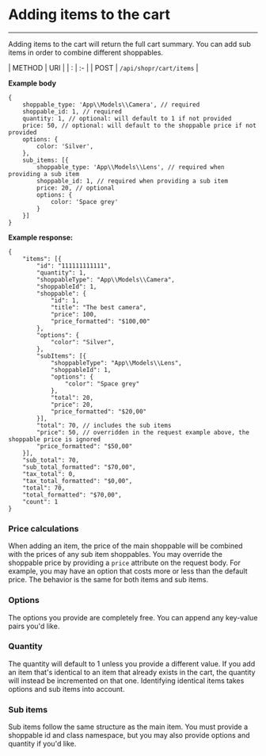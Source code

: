# Adding items to the cart

---

<a name="section-1"></a>

Adding items to the cart will return the full cart summary. You can add sub items in order to combine different shoppables.

| METHOD | URI   |
| :      | :-    |
| POST | `/api/shopr/cart/items` |

**Example body**
```text
{
    shoppable_type: 'App\\Models\\Camera', // required
    shoppable_id: 1, // required
    quantity: 1, // optional: will default to 1 if not provided
    price: 50, // optional: will default to the shoppable price if not provided
    options: {
        color: 'Silver',
    },
    sub_items: [{
        shoppable_type: 'App\\Models\\Lens', // required when providing a sub item
        shoppable_id: 1, // required when providing a sub item
        price: 20, // optional
        options: {
            color: 'Space grey'
        }
    }]
}
```

**Example response:**

```text
{
	"items": [{
		"id": "111111111111",
		"quantity": 1,
		"shoppableType": "App\\Models\\Camera",
		"shoppableId": 1,
		"shoppable": {
			"id": 1,
			"title": "The best camera",
			"price": 100,
			"price_formatted": "$100,00"
		},
		"options": {
            "color": "Silver",
        },
		"subItems": [{
            "shoppableType": "App\\Models\\Lens",
		    "shoppableId": 1,
            "options": {
                "color": "Space grey"
            },
            "total": 20,
            "price": 20,
            "price_formatted": "$20,00"
        }],
		"total": 70, // includes the sub items
		"price": 50, // overridden in the request example above, the shoppable price is ignored
		"price_formatted": "$50,00"
	}],
	"sub_total": 70,
	"sub_total_formatted": "$70,00",
	"tax_total": 0,
	"tax_total_formatted": "$0,00",
	"total": 70,
	"total_formatted": "$70,00",
	"count": 1
}
```

### Price calculations
When adding an item, the price of the main shoppable will be combined with the prices of any sub item shoppables. You may override the shoppable price by providing a `price` attribute on the request body. For example, you may have an option that costs more or less than the default price. The behavior is the same for both items and sub items.

### Options
The options you provide are completely free. You can append any key-value pairs you'd like.

### Quantity
The quantity will default to 1 unless you provide a different value. If you add an item that's identical to an item that already exists in the cart, the quantity will instead be incremented on that one. Identifying identical items takes options and sub items into account.

### Sub items
Sub items follow the same structure as the main item. You must provide a shoppable id and class namespace, but you may also provide options and quantity if you'd like.
